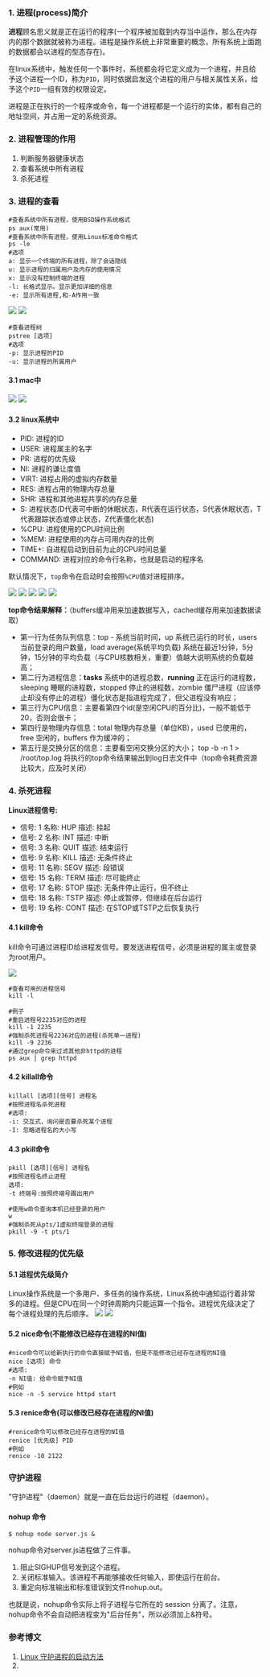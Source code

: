 ### 1. 进程(process)简介
**进程**顾名思义就是正在运行的程序(一个程序被加载到内存当中运作，那么在内存内的那个数据就被称为进程。进程是操作系统上非常重要的概念，所有系统上面跑的数据都会以进程的型态存在)。

在linux系统中，触发任何一个事件时，系统都会将它定义成为一个进程，并且给予这个进程一个ID，称为`PID`，同时依据启发这个进程的用户与相关属性关系，给予这个`PID`一组有效的权限设定。

进程是正在执行的一个程序或命令，每一个进程都是一个运行的实体，都有自己的地址空间，并占用一定的系统资源。
### 2. 进程管理的作用
1. 判断服务器健康状态
2. 查看系统中所有进程
3. 杀死进程

### 3. 进程的查看
```
#查看系统中所有进程，使用BSD操作系统格式
ps aux(常用)
#查看系统中所有进程，使用Linux标准命令格式
ps -le
#选项
a: 显示一个终端的所有进程，除了会话隐线
u: 显示进程的归属用户及内存的使用情况
x: 显示没有控制终端的进程
-l: 长格式显示。显示更加详细的信息
-e: 显示所有进程,和-A作用一致
```
![](../static/linux-ps.png)
![](../static/linux-ps2.png)

```
#查看进程树
pstree [选项]
#选项
-p: 显示进程的PID
-u: 显示进程的所属用户
```
#### 3.1 mac中
![](../static/linux-top.png)
![](../static/linux-top-info.png)
#### 3.2 linux系统中

* PID: 进程的ID
* USER: 进程属主的名字
* PR: 进程的优先级
* NI: 进程的谦让度值
* VIRT: 进程占用的虚拟内存数量
* RES: 进程占用的物理内存总量
* SHR: 进程和其他进程共享的内存总量
* S: 进程状态(D代表可中断的休眠状态，R代表在运行状态，S代表休眠状态，T代表跟踪状态或停止状态，Z代表僵化状态)
* %CPU: 进程使用的CPU时间比例
* %MEM: 进程使用的内存占可用内存的比例
* TIME+: 自进程启动到目前为止的CPU时间总量
* COMMAND: 进程对应的命令行名称，也就是启动的程序名

默认情况下，`top`命令在启动时会按照`%CPU`值对进程排序。

![](../static/linux-top-infos.png)
![](../static/linux-top-tasks.png)
![](../static/linux-cpu.png)
![](../static/linux-mem.png)
![](../static/linux-swap.png)

**top命令结果解释：**（buffers缓冲用来加速数据写入，cached缓存用来加速数据读取）

* 第一行为任务队列信息：top - 系统当前时间，up 系统已运行的时长，users 当前登录的用户数量，load average(系统平均负载) 系统在最近1分钟，5分钟，15分钟的平均负载（与CPU核数相关，重要）值越大说明系统的负载越高；
* 第二行为进程信息：**tasks** 系统中的进程总数，**running** 正在运行的进程数，sleeping 睡眠的进程数，stopped 停止的进程数，zombie 僵尸进程（应该停止却没有停止的进程）僵化状态是指进程完成了，但父进程没有响应；
* 第三行为CPU信息：主要看第四个id(是空闲CPU的百分比)，一般不能低于20，否则会很卡；
* 第四行是物理内存信息：total 物理内存总量（单位KB），used 已使用的，free 空闲的，buffers 作为缓冲的；
* 第五行是交换分区的信息：主要看空闲交换分区的大小；
top -b -n 1 > /root/top.log 将执行的top命令结果输出到log日志文件中（top命令耗费资源比较大，应及时关闭）

### 4. 杀死进程

**Linux进程信号:**

* 信号: 1   名称: HUP  描述: 挂起
* 信号: 2  名称: INT  描述: 中断
* 信号: 3   名称: QUIT  描述: 结束运行
* 信号: 9  名称: KILL  描述: 无条件终止
* 信号: 11   名称: SEGV  描述: 段错误
* 信号: 15   名称: TERM  描述: 尽可能终止
* 信号: 17   名称: STOP  描述: 无条件停止运行，但不终止
* 信号: 18   名称: TSTP  描述: 停止或暂停，但继续在后台运行
* 信号: 19   名称: CONT  描述: 在STOP或TSTP之后恢复执行

#### 4.1 kill命令
kill命令可通过进程ID给进程发信号。要发送进程信号，必须是进程的属主或登录为root用户。

![](../static/linux-kill.png)

```
#查看可用的进程信号
kill -l

#例子
#重启进程号2235对应的进程
kill -1 2235
#强制杀死进程号2236对应的进程(杀死单一进程)
kill -9 2236
#通过grep命令来过滤其他非httpd的进程
ps aux | grep httpd
```
#### 4.2 killall命令
```
killall [选项][信号] 进程名
#按照进程名杀死进程
#选项:
-i: 交互式，询问是否要杀死某个进程
-I: 忽略进程名的大小写
```
#### 4.3 pkill命令
```
pkill [选项][信号] 进程名
#按照进程名终止进程
选项:
-t 终端号:按照终端号踢出用户

#使用w命令查询本机已经登录的用户
w
#强制杀死从pts/1虚拟终端登录的进程
pkill -9 -t pts/1
```
### 5. 修改进程的优先级
#### 5.1 进程优先级简介
Linux操作系统是一个多用户、多任务的操作系统，Linux系统中通知运行着非常多的进程。但是CPU在同一个时钟周期内只能运算一个指令。进程优先级决定了每个进程处理的先后顺序。
![](../static/linux-pri.png)
![](../static/linux-pri2.png)
#### 5.2 nice命令(不能修改已经存在进程的NI值)
```
#nice命令可以给新执行的命令直接赋予NI值，但是不能修改已经存在进程的NI值
nice [选项] 命令
#选项:
-n NI值: 给命令赋予NI值
#例如
nice -n -5 service httpd start
```
#### 5.3 renice命令(可以修改已经存在进程的NI值)
```
#renice命令可以修改已经存在进程的NI值
renice [优先级] PID
#例如
renice -10 2122
```
### 守护进程
"守护进程"（daemon）就是一直在后台运行的进程（daemon）。
#### nohup 命令
```
$ nohup node server.js &
```
nohup命令对server.js进程做了三件事。

1. 阻止SIGHUP信号发到这个进程。
2. 关闭标准输入。该进程不再能够接收任何输入，即使运行在前台。
3. 重定向标准输出和标准错误到文件nohup.out。

也就是说，nohup命令实际上将子进程与它所在的 session 分离了。注意，nohup命令不会自动把进程变为"后台任务"，所以必须加上&符号。



### 参考博文
1. [Linux 守护进程的启动方法](http://www.ruanyifeng.com/blog/2016/02/linux-daemon.html)
2. 